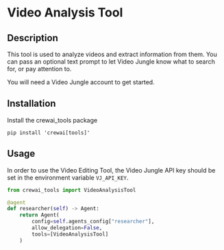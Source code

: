 # Video Analysis Tool

## Description

This tool is used to analyze videos and extract information from them. You can pass an optional text prompt to let Video Jungle know what to search for, or pay attention to. 

You will need a Video Jungle account to get started. 


## Installation
Install the crewai_tools package
```shell
pip install 'crewai[tools]'
```

## Usage

In order to use the Video Editing Tool, the Video Jungle API key should be set in the environment variable `VJ_API_KEY`.

```python
from crewai_tools import VideoAnalysisTool

@agent
def researcher(self) -> Agent:
    return Agent(
        config=self.agents_config["researcher"],
        allow_delegation=False,
        tools=[VideoAnalysisTool]
    )
```